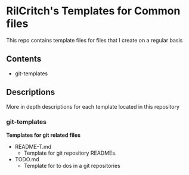 # RilCritch's Templates for Common files
This repo contains template files for files that I create on a regular basis
## Contents
- git-templates
## Descriptions
More in depth descriptions for each template located in this repository
### git-templates
**Templates for git related files**
- README-T.md
    - Template for git repository READMEs.
- TODO.md
    - Template for to dos in a git repositories

<!--- vim options
vim:fileencoding=utf-8:shiftwidth=4:tabstop=4
--->
